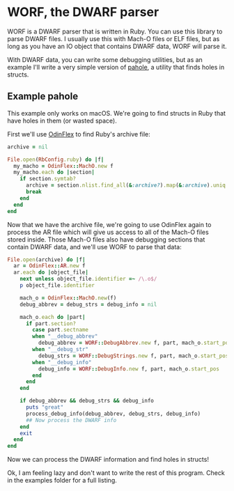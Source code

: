 # WORF, the DWARF parser

WORF is a DWARF parser that is written in Ruby.  You can use this library to
parse DWARF files.  I usually use this with Mach-O files or ELF files, but
as long as you have an IO object that contains DWARF data, WORF will parse it.

With DWARF data, you can write some debugging utilities, but as an example
I'll write a very simple version of [pahole](https://linux.die.net/man/1/pahole),
a utility that finds holes in structs.

## Example pahole

This example only works on macOS.  We're going to find structs in Ruby that have
holes in them (or wasted space).

First we'll use [OdinFlex](https://github.com/tenderlove/odinflex) to find Ruby's archive file:

```ruby
archive = nil

File.open(RbConfig.ruby) do |f|
  my_macho = OdinFlex::MachO.new f
  my_macho.each do |section|
    if section.symtab?
      archive = section.nlist.find_all(&:archive?).map(&:archive).uniq.first
      break
    end
  end
end
```

Now that we have the archive file, we're going to use OdinFlex again to process
the AR file which will give us access to all of the Mach-O files stored inside.
Those Mach-O files also have debugging sections that contain DWARF data, and
we'll use WORF to parse that data:

```ruby
File.open(archive) do |f|
  ar = OdinFlex::AR.new f
  ar.each do |object_file|
    next unless object_file.identifier =~ /\.o$/
    p object_file.identifier

    mach_o = OdinFlex::MachO.new(f)
    debug_abbrev = debug_strs = debug_info = nil

    mach_o.each do |part|
      if part.section?
        case part.sectname
        when "__debug_abbrev"
          debug_abbrev = WORF::DebugAbbrev.new f, part, mach_o.start_pos
        when "__debug_str"
          debug_strs = WORF::DebugStrings.new f, part, mach_o.start_pos
        when "__debug_info"
          debug_info = WORF::DebugInfo.new f, part, mach_o.start_pos
        end
      end
    end

    if debug_abbrev && debug_strs && debug_info
      puts "great"
      process_debug_info(debug_abbrev, debug_strs, debug_info)
      ## Now process the DWARF info
    end
    exit
  end
end
```

Now we can process the DWARF information and find holes in structs!

Ok, I am feeling lazy and don't want to write the rest of this program.
Check in the examples folder for a full listing.
